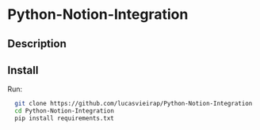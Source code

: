 # Python-Notion-Integration

## Description

## Install

Run:
``` bash
  git clone https://github.com/lucasvieirap/Python-Notion-Integration
  cd Python-Notion-Integration
  pip install requirements.txt
```
